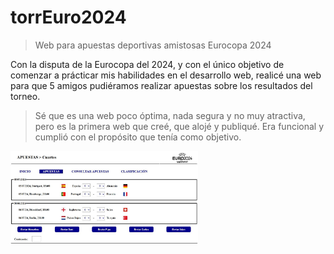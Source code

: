 # torrEuro2024
> Web para apuestas deportivas amistosas Eurocopa 2024
>

Con la disputa de la Eurocopa del 2024, y con el único objetivo de comenzar
a prácticar mis habilidades en el desarrollo web, realicé una web para que
5 amigos pudiéramos realizar apuestas sobre los resultados del torneo.

> Sé que es una web poco óptima, nada segura y no muy atractiva, pero es la
> primera web que creé, que alojé y publiqué. Era funcional y cumplió con
> el propósito que tenía como objetivo.

<img src="imagenes/Captura1.JPG" alt="Imagen del proyecto" width="300" />

